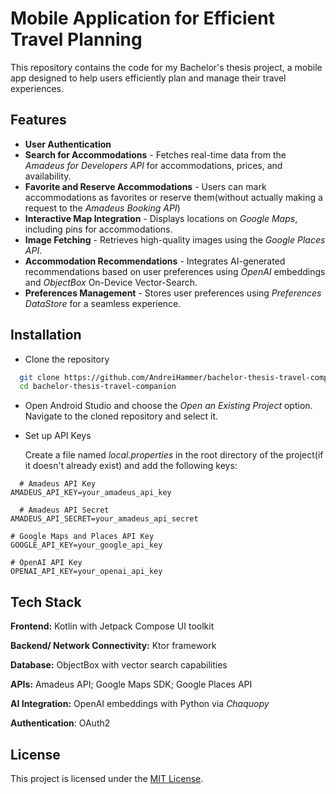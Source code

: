 # Mobile Application for Efficient Travel Planning
 This repository contains the code for my Bachelor's thesis project, a mobile app designed to help users efficiently plan and manage their travel experiences.

 ## Features

- **User Authentication**
- **Search for Accommodations** - Fetches real-time data from the *Amadeus for Developers API* for accommodations, prices, and availability.
- **Favorite and Reserve Accommodations** - Users can mark accommodations as favorites or reserve them(without actually making a request to the *Amadeus Booking API*)
- **Interactive Map Integration** - Displays locations on *Google Maps*, including pins for accommodations.
- **Image Fetching** - Retrieves high-quality images using the *Google Places API*.
- **Accommodation Recommendations** - Integrates AI-generated recommendations based on user preferences using *OpenAI* embeddings and *ObjectBox* On-Device Vector-Search.
- **Preferences Management** - Stores user preferences using *Preferences DataStore* for a seamless experience.


## Installation

- Clone the repository

```bash
  git clone https://github.com/AndreiHammer/bachelor-thesis-travel-companion
  cd bachelor-thesis-travel-companion

```
- Open Android Studio and choose the *Open an Existing Project* option. Navigate to the cloned repository and select it.
- Set up API Keys
    
    Create a file named *local.properties* in the root directory of the project(if it doesn't already exist) and add the following keys: 

```properties
  # Amadeus API Key
AMADEUS_API_KEY=your_amadeus_api_key

  # Amadeus API Secret
AMADEUS_API_SECRET=your_amadeus_api_secret

# Google Maps and Places API Key
GOOGLE_API_KEY=your_google_api_key

# OpenAI API Key
OPENAI_API_KEY=your_openai_api_key

```


## Tech Stack

**Frontend:** Kotlin with Jetpack Compose UI toolkit

**Backend/ Network Connectivity:** Ktor framework

**Database:** ObjectBox with vector search capabilities

**APIs:** Amadeus API; Google Maps SDK; Google Places API

**AI Integration:** OpenAI embeddings with Python via *Chaquopy*

**Authentication**: OAuth2


## License

This project is licensed under the [MIT License](https://choosealicense.com/licenses/mit/).

